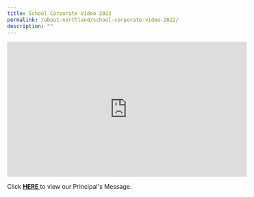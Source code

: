 ```yaml
---
title: School Corporate Video 2022
permalink: /about-northland/school-corporate-video-2022/
description: ""
---
```

<iframe width="560" height="316" src="https://www.youtube.com/embed/9Tg2yKa77m0" title="Northland Corporate Video 2022" frameborder="0" allow="accelerometer; autoplay; clipboard-write; encrypted-media; gyroscope; picture-in-picture" allowfullscreen></iframe>
<p>Click&nbsp;<strong><a href="/about-northland/from-the-principals-desk/principals-message-video" target=""><u>HERE</u>&nbsp;</a></strong>to view our Principal's Message.&nbsp;</p>